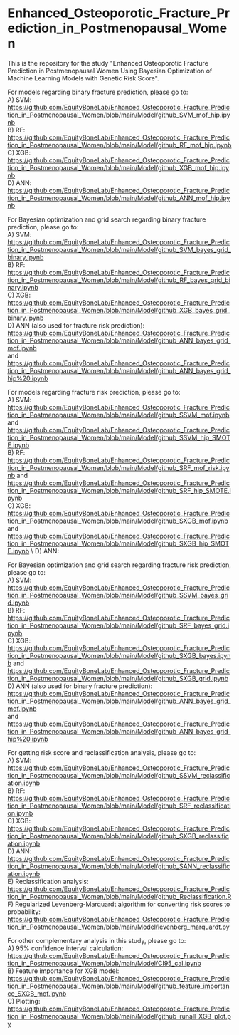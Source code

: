 # Enhanced_Osteoporotic_Fracture_Prediction_in_Postmenopausal_Women

This is the repository for the study "Enhanced Osteoporotic Fracture Prediction in Postmenopausal Women Using Bayesian Optimization of Machine Learning Models with Genetic Risk Score".

For models regarding binary fracture prediction, please go to:\
A) SVM: https://github.com/EquityBoneLab/Enhanced_Osteoporotic_Fracture_Prediction_in_Postmenopausal_Women/blob/main/Model/github_SVM_mof_hip.ipynb \
B) RF: https://github.com/EquityBoneLab/Enhanced_Osteoporotic_Fracture_Prediction_in_Postmenopausal_Women/blob/main/Model/github_RF_mof_hip.ipynb \
C) XGB: https://github.com/EquityBoneLab/Enhanced_Osteoporotic_Fracture_Prediction_in_Postmenopausal_Women/blob/main/Model/github_XGB_mof_hip.ipynb \
D) ANN: https://github.com/EquityBoneLab/Enhanced_Osteoporotic_Fracture_Prediction_in_Postmenopausal_Women/blob/main/Model/github_ANN_mof_hip.ipynb 

For Bayesian optimization and grid search regarding binary fracture prediction, please go to:\
A) SVM: https://github.com/EquityBoneLab/Enhanced_Osteoporotic_Fracture_Prediction_in_Postmenopausal_Women/blob/main/Model/github_SVM_bayes_grid_binary.ipynb \
B) RF: https://github.com/EquityBoneLab/Enhanced_Osteoporotic_Fracture_Prediction_in_Postmenopausal_Women/blob/main/Model/github_RF_bayes_grid_binary.ipynb \
C) XGB: https://github.com/EquityBoneLab/Enhanced_Osteoporotic_Fracture_Prediction_in_Postmenopausal_Women/blob/main/Model/github_XGB_bayes_grid_binary.ipynb \
D) ANN (also used for fracture risk prediction): https://github.com/EquityBoneLab/Enhanced_Osteoporotic_Fracture_Prediction_in_Postmenopausal_Women/blob/main/Model/github_ANN_bayes_grid_mof.ipynb  
       and https://github.com/EquityBoneLab/Enhanced_Osteoporotic_Fracture_Prediction_in_Postmenopausal_Women/blob/main/Model/github_ANN_bayes_grid_hip%20.ipynb 

For models regarding fracture risk prediction, please go to:\
A) SVM: https://github.com/EquityBoneLab/Enhanced_Osteoporotic_Fracture_Prediction_in_Postmenopausal_Women/blob/main/Model/github_SSVM_mof.ipynb  
    and https://github.com/EquityBoneLab/Enhanced_Osteoporotic_Fracture_Prediction_in_Postmenopausal_Women/blob/main/Model/github_SSVM_hip_SMOTE.ipynb \
B) RF: https://github.com/EquityBoneLab/Enhanced_Osteoporotic_Fracture_Prediction_in_Postmenopausal_Women/blob/main/Model/github_SRF_mof_risk.ipynb 
    and https://github.com/EquityBoneLab/Enhanced_Osteoporotic_Fracture_Prediction_in_Postmenopausal_Women/blob/main/Model/github_SRF_hip_SMOTE.ipynb \
C) XGB: https://github.com/EquityBoneLab/Enhanced_Osteoporotic_Fracture_Prediction_in_Postmenopausal_Women/blob/main/Model/github_SXGB_mof.ipynb 
    and https://github.com/EquityBoneLab/Enhanced_Osteoporotic_Fracture_Prediction_in_Postmenopausal_Women/blob/main/Model/github_SXGB_hip_SMOTE.ipynb \ 
D) ANN:  

For Bayesian optimization and grid search regarding fracture risk prediction, please go to:\
A) SVM: https://github.com/EquityBoneLab/Enhanced_Osteoporotic_Fracture_Prediction_in_Postmenopausal_Women/blob/main/Model/github_SSVM_bayes_grid.ipynb \
B) RF: https://github.com/EquityBoneLab/Enhanced_Osteoporotic_Fracture_Prediction_in_Postmenopausal_Women/blob/main/Model/github_SRF_bayes_grid.ipynb \
C) XGB: https://github.com/EquityBoneLab/Enhanced_Osteoporotic_Fracture_Prediction_in_Postmenopausal_Women/blob/main/Model/github_SXGB_bayes.ipynb 
    and https://github.com/EquityBoneLab/Enhanced_Osteoporotic_Fracture_Prediction_in_Postmenopausal_Women/blob/main/Model/github_SXGB_grid.ipynb \
D) ANN (also used for binary fracture prediction): https://github.com/EquityBoneLab/Enhanced_Osteoporotic_Fracture_Prediction_in_Postmenopausal_Women/blob/main/Model/github_ANN_bayes_grid_mof.ipynb   
    and https://github.com/EquityBoneLab/Enhanced_Osteoporotic_Fracture_Prediction_in_Postmenopausal_Women/blob/main/Model/github_ANN_bayes_grid_hip%20.ipynb  

For getting risk score and reclassification analysis, please go to:\
A) SVM: https://github.com/EquityBoneLab/Enhanced_Osteoporotic_Fracture_Prediction_in_Postmenopausal_Women/blob/main/Model/github_SSVM_reclassification.ipynb \
B) RF: https://github.com/EquityBoneLab/Enhanced_Osteoporotic_Fracture_Prediction_in_Postmenopausal_Women/blob/main/Model/github_SRF_reclassification.ipynb \
C) XGB: https://github.com/EquityBoneLab/Enhanced_Osteoporotic_Fracture_Prediction_in_Postmenopausal_Women/blob/main/Model/github_SXGB_reclassification.ipynb \
D) ANN: https://github.com/EquityBoneLab/Enhanced_Osteoporotic_Fracture_Prediction_in_Postmenopausal_Women/blob/main/Model/github_SANN_reclassification.ipynb \
E) Reclassification analysis: https://github.com/EquityBoneLab/Enhanced_Osteoporotic_Fracture_Prediction_in_Postmenopausal_Women/blob/main/Model/github_Reclassification.R \
F) Regularized Levenberg-Marquardt algorithm for converting risk scores to probability: https://github.com/EquityBoneLab/Enhanced_Osteoporotic_Fracture_Prediction_in_Postmenopausal_Women/blob/main/Model/levenberg_marquardt.py

For other complementary analysis in this study, please go to:\
A) 95% confidence interval calculation: https://github.com/EquityBoneLab/Enhanced_Osteoporotic_Fracture_Prediction_in_Postmenopausal_Women/blob/main/Model/CI95_cal.ipynb \
B) Feature importance for XGB model: https://github.com/EquityBoneLab/Enhanced_Osteoporotic_Fracture_Prediction_in_Postmenopausal_Women/blob/main/Model/github_feature_importance_SXGB_mof.ipynb \
C) Plotting: https://github.com/EquityBoneLab/Enhanced_Osteoporotic_Fracture_Prediction_in_Postmenopausal_Women/blob/main/Model/github_runall_XGB_plot.py 
